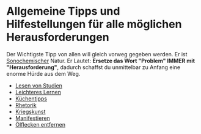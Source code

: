 # Allgemeine Tipps und Hilfestellungen für alle möglichen Herausforderungen


Der Wichtigste Tipp von allen will gleich vorweg gegeben werden. Er ist [Sonochemischer](../../Sonochemie/Sonochemie.md) Natur. Er Lautet:
**Ersetze das Wort "Problem" IMMER mit "Herausforderung"**, dadurch schaffst du unmittelbar zu Anfang eine enorme Hürde aus dem Weg.

- [Lesen von Studien](Lesen%20von%20Studien.md)
- [Leichteres Lernen](Leichteres%20Lernen.md)
- [Küchentipps](Küchentipps.md)
- [Rhetorik](Rhetorik/Rhetorik.md)
- [Kriegskunst](Kriegskunst/Kriegskunst.md)
- [Manifestieren](__Attachments/Einfaches%20Manifestieren%20E-Book.pdf)
- [Ölflecken entfernen](Ölflecken%20entfernen.md)